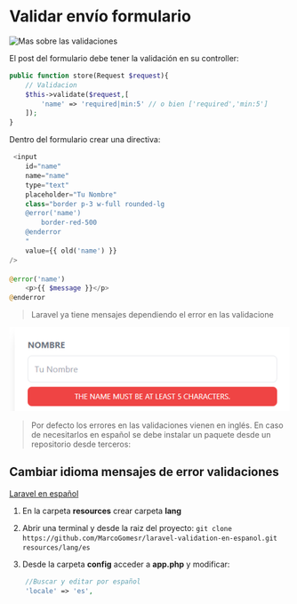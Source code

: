 # Validar envío formulario

![Mas sobre las validaciones](https://laravel.com/docs/9.x/validation)

El post del formulario debe tener la validación en su controller:

```php
public function store(Request $request){
    // Validacion
    $this->validate($request,[
        'name' => 'required|min:5' // o bien ['required','min:5']
    ]);
}
```


Dentro del formulario crear una directiva:

```php
 <input
    id="name"
    name="name"
    type="text"
    placeholder="Tu Nombre"
    class="border p-3 w-full rounded-lg
    @error('name')
        border-red-500
    @enderror
    "
    value={{ old('name') }}
/>

@error('name')
    <p>{{ $message }}</p>
@enderror
```
> Laravel ya tiene mensajes dependiendo el error en las validacione

![](../img/5.1.png)

> Por defecto los errores en las validaciones vienen en inglés. En caso de necesitarlos en español se debe instalar un paquete desde un repositorio desde terceros:

## **Cambiar idioma mensajes de error validaciones**

[Laravel en español](https://github.com/MarcoGomesr/laravel-validation-en-espanol)

1. En la carpeta **resources** crear carpeta **lang**
2. Abrir una terminal y desde la raiz del proyecto:
   ```git clone https://github.com/MarcoGomesr/laravel-validation-en-espanol.git resources/lang/es```

3. Desde la carpeta **config** acceder a **app.php** y modificar:
   
```php
    //Buscar y editar por español
    'locale' => 'es',
```